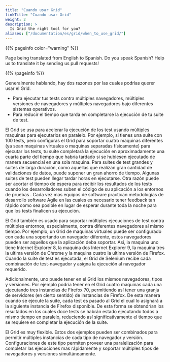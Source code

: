 ```yaml
---
title: "Cuando usar Grid"
linkTitle: "Cuando usar Grid"
weight: 2
description: >
  Is Grid the right tool for you?
aliases: ["/documentation/es/grid/when_to_use_grid/"]
---
```


{{% pageinfo color="warning" %}}
<p class="lead">
   <i class="fas fa-language display-4"></i> 
   Page being translated from 
   English to Spanish. Do you speak Spanish? Help us to translate
   it by sending us pull requests!
</p>
{{% /pageinfo %}}

Generalmente hablando, hay dos razones por las cuales podrías querer usar el Grid.


* Para ejecutar tus tests contra múltiples navegadores, múltiples versiones de
navegadores y múltiples navegadores bajo diferentes sistemas operativos.
* Para reducir el tiempo que tarda en completarse la ejecución de tu suite de test.

El Grid se usa para acelerar la ejecución de los test usando múltiples maquinas
para ejecutarlos en paralelo. Por ejemplo, si tienes una suite con 100 
tests, pero configuras el Grid para soportar cuatro maquinas diferentes (ya sean 
maquinas virtuales o maquinas separadas físicamente) para ejecutar los tests, tu
suite completará la ejecución en aproximadamente una cuarta parte del tiempo que
habría tardado si se hubiesen ejecutado de manera secuencial en una sola maquina.
Para suites de test grandes y suites de larga duración, como aquellas que realizan
gran cantidad de validaciones de datos, puede suponer un gran ahorro de tiempo.
Algunas suites de test pueden llegar tardar horas en ejecutarse. Otra razón puede
ser acortar el tiempo de espera para recibir los resultados de los tests cuando los 
desarrolladores suben el código de su aplicación a los entornos de pruebas . Cada 
vez mas equipos de software practican metodologías de desarrollo software Agile
 en las cuales es necesario tener feedback tan rápido como sea posible en lugar 
de esperar durante toda la noche para que los tests finalicen su ejecución.

El Grid también es usado para soportar múltiples ejecuciones de test contra
múltiples entornos, especialmente, contra diferentes navegadores al mismo tiempo.
Por ejemplo, un Grid de maquinas virtuales puede ser configurado con cada una
soportando un navegador diferente, estos navegadores pueden ser aquellos que
la aplicación deba soportar. Así, la maquina uno tiene Internet Explorer 8, la 
maquina dos Internet Explorer 9, la maquina tres la ultima versión de Chrome
y la maquina cuatro la ultima versión de Firefox. Cuando la suite de test es
ejecutada, el Grid de Selenium recibe cada combinación de test-navegador y 
asigna la ejecución al navegador requerido.

Adicionalmente, uno puede tener en el Grid los mismos navegadores, tipos y 
versiones. Por ejemplo podría tener en el Grid cuatro maquinas cada una ejecutando
tres instancias de Firefox 70, permitiendo así tener una granja de servidores 
(en cierto sentido) de instancias de Firefox. De esta manera cuando se ejecute 
la suite, cada test es pasado al Grid el cual lo asignará a la siguiente instancia
de Firefox disponible. De esta forma se obtendrían los resultados en los cuales 
doce tests se habrán estado ejecutando todos a mismo tiempo en paralelo, 
reduciendo así significativamente el tiempo que se requiere en completar la 
ejecución de la suite.

El Grid es muy flexible. Estos dos ejemplos pueden ser combinados para permitir
múltiples instancias de cada tipo de navegador y versión. Configuraciones de este
tipo permiten proveer una paralelización para completar las ejecuciones mas
rápidamente y soportar múltiples tipos de navegadores y versiones simultáneamente.
